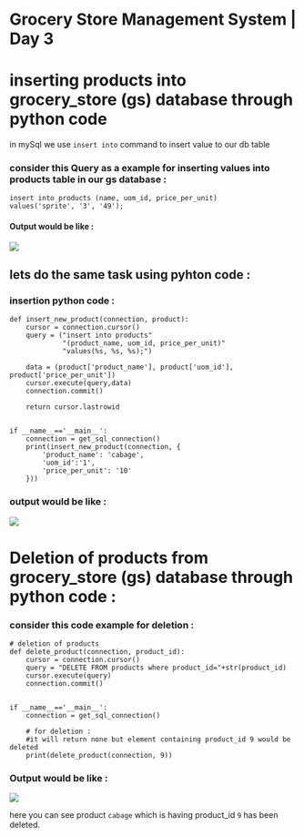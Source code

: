 # Grocery Store Management System | Day 3


# inserting products into grocery_store (gs) database through python code

in mySql we use `insert into` command to insert value to our db table
### consider this Query as a example for inserting values into products table in our gs database :

```
insert into products (name, uom_id, price_per_unit)
values('sprite', '3', '49');

```

#### Output would be like : 
<img src="https://i.ibb.co/10jDdsB/image.png"/>

## lets do the same task using pyhton code :

### insertion python code :
```
def insert_new_product(connection, product):
    cursor = connection.cursor()
    query = ("insert into products" 
             "(product_name, uom_id, price_per_unit)"
             "values(%s, %s, %s);")
    
    data = (product['product_name'], product['uom_id'], product['price_per_unit'])
    cursor.execute(query,data)
    connection.commit()

    return cursor.lastrowid


if __name__=='__main__':
    connection = get_sql_connection()
    print(insert_new_product(connection, {
        'product_name': 'cabage',
        'uom_id':'1',
        'price_per_unit': '10'
    }))

```
### output would be like :
<img src="https://i.ibb.co/ZGxzv4Z/image.png"/>


# Deletion of products from grocery_store (gs) database through python code :

### consider this code example for deletion :
```
# deletion of products
def delete_product(connection, product_id):
    cursor = connection.cursor()
    query = "DELETE FROM products where product_id="+str(product_id)
    cursor.execute(query)
    connection.commit()


if __name__=='__main__':
    connection = get_sql_connection()

    # for deletion :
    #it will return none but element containing product_id 9 would be deleted
    print(delete_product(connection, 9)) 

```

### Output would be like :
<img src="https://i.ibb.co/BCMqh3V/image.png"/>

here you can see product `cabage` which is having product_id `9` has been deleted.

